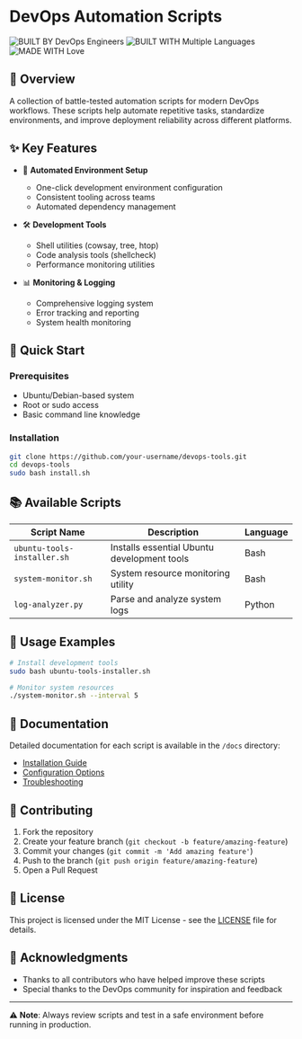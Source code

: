 # DevOps Automation Scripts

![BUILT BY DevOps Engineers](https://img.shields.io/badge/BUILT%20BY-DevOps%20Engineers-brightgreen)
![BUILT WITH Multiple Languages](https://img.shields.io/badge/BUILT%20WITH-Multiple%20Languages-blue)
![MADE WITH Love](https://img.shields.io/badge/MADE%20WITH-Love-red)

## 🎯 Overview

A collection of battle-tested automation scripts for modern DevOps workflows. These scripts help automate repetitive tasks, standardize environments, and improve deployment reliability across different platforms.

## ✨ Key Features

- 🔄 **Automated Environment Setup**
  - One-click development environment configuration
  - Consistent tooling across teams
  - Automated dependency management

- 🛠️ **Development Tools**
  - Shell utilities (cowsay, tree, htop)
  - Code analysis tools (shellcheck)
  - Performance monitoring utilities

- 📊 **Monitoring & Logging**
  - Comprehensive logging system
  - Error tracking and reporting
  - System health monitoring

## 🚀 Quick Start

### Prerequisites

- Ubuntu/Debian-based system
- Root or sudo access
- Basic command line knowledge

### Installation

```bash
git clone https://github.com/your-username/devops-tools.git
cd devops-tools
sudo bash install.sh
```

## 📚 Available Scripts

| Script Name | Description | Language |
|------------|-------------|-----------|
| `ubuntu-tools-installer.sh` | Installs essential Ubuntu development tools | Bash |
| `system-monitor.sh` | System resource monitoring utility | Bash |
| `log-analyzer.py` | Parse and analyze system logs | Python |

## 🔧 Usage Examples

```bash
# Install development tools
sudo bash ubuntu-tools-installer.sh

# Monitor system resources
./system-monitor.sh --interval 5
```

## 📝 Documentation

Detailed documentation for each script is available in the `/docs` directory:
- [Installation Guide](docs/installation.md)
- [Configuration Options](docs/configuration.md)
- [Troubleshooting](docs/troubleshooting.md)

## 🤝 Contributing

1. Fork the repository
2. Create your feature branch (`git checkout -b feature/amazing-feature`)
3. Commit your changes (`git commit -m 'Add amazing feature'`)
4. Push to the branch (`git push origin feature/amazing-feature`)
5. Open a Pull Request

## 📜 License

This project is licensed under the MIT License - see the [LICENSE](LICENSE) file for details.

## 🙏 Acknowledgments

- Thanks to all contributors who have helped improve these scripts
- Special thanks to the DevOps community for inspiration and feedback

---

⚠️ **Note**: Always review scripts and test in a safe environment before running in production.
